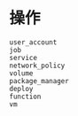 # 操作

```{toctree}
user_account
job
service
network_policy
volume
package_manager
deploy
function
vm
```
